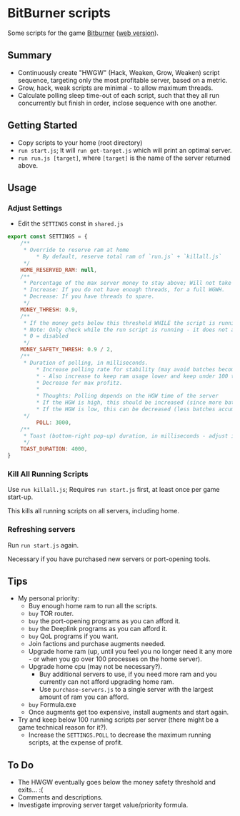 # BitBurner scripts

Some scripts for the game [Bitburner](https://store.steampowered.com/app/1812820/Bitburner/) ([web version](https://danielyxie.github.io/bitburner/)).

## Summary

* Continuously create "HWGW" (Hack, Weaken, Grow, Weaken) script sequence, targeting only the most profitable server, based on a metric.
* Grow, hack, weak scripts are minimal - to allow maximum threads.
* Calculate polling sleep time-out of each script, such that they all run concurrently but finish in order, inclose sequence with one another.

## Getting Started

* Copy scripts to your home (root directory)
* `run start.js`; It will `run get-target.js` which will print an optimal server.
* `run run.js [target]`, where `[target]` is the name of the server returned above.

## Usage

### Adjust Settings

* Edit the `SETTINGS` const in `shared.js`

```js
export const SETTINGS = {
    /**
     * Override to reserve ram at home
		 * By default, reserve total ram of `run.js` + `killall.js`
     */
    HOME_RESERVED_RAM: null,
    /**
     * Percentage of the max server money to stay above; Will not take money if below this percentage.
     * Increase: If you do not have enough threads, for a full WGWH.
     * Decrease: If you have threads to spare.
     */
    MONEY_THRESH: 0.9,
    /**
     * If the money gets below this threshold WHILE the script is running, it will terminate.
     * Note: Only check while the run script is running - it does not accomodate changes that will happen after already existing scripts.
     * 0 = disabled
     */
    MONEY_SAFETY_THRESH: 0.9 / 2,
    /**
     * Duration of polling, in milliseconds.
		 * Increase polling rate for stability (may avoid batches becoming out of sync and taking more money than it should).
		 * - Also increase to keep ram usage lower and keep under 100 threads per server
		 * Decrease for max profitz.
		 *
		 * Thoughts: Polling depends on the HGW time of the server
		 * If the HGW is high, this should be increased (since more batches will accumulate on the servers before the scripts are run and cleared)
		 * If the HGW is low, this can be decreased (less batches accumulated before the scripts run)
     */
		 POLL: 3000,
    /**
     * Toast (bottom-right pop-up) duration, in milliseconds - adjust if needed, if it is too slow/fast.
     */
    TOAST_DURATION: 4000,
}
```

### Kill All Running Scripts

Use `run killall.js`; Requires `run start.js` first, at least once per game start-up.

This kills all running scripts on all servers, including home.

### Refreshing servers

Run `run start.js` again.

Necessary if you have purchased new servers or port-opening tools.

## Tips

* My personal priority:
	* Buy enough home ram to run all the scripts.
	* `buy` TOR router.
	* `buy` the port-opening programs as you can afford it.
	* `buy` the Deeplink programs as you can afford it.
	* `buy` QoL programs if you want.
	* Join factions and purchase augments needed.
	* Upgrade home ram (up, until you feel you no longer need it any more - or when you go over 100 processes on the home server).
	* Upgrade home cpu (may not be necessary?).
		* Buy additional servers to use, if you need more ram and you currently can not afford upgrading home ram.
		* Use `purchase-servers.js` to a single server with the largest amount of ram you can afford.
	* `buy` Formula.exe
	* Once augments get too expensive, install augments and start again.
* Try and keep below 100 running scripts per server (there might be a game technical reason for it?).
	* Increase the `SETTINGS.POLL` to decrease the maximum running scripts, at the expense of profit.

## To Do

* The HWGW eventually goes below the money safety threshold and exits... :(
* Comments and descriptions.
* Investigate improving server target value/priority formula.